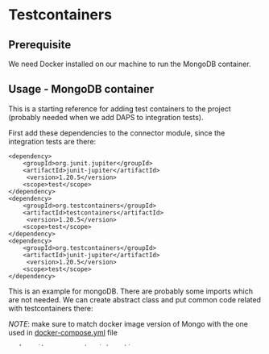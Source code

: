 # Testcontainers

## Prerequisite

We need Docker installed on our machine to run the MongoDB container.

## Usage - MongoDB container

This is a starting reference for adding test containers to the project (probably needed when we add DAPS to integration tests).

First add these dependencies to the connector module, since the integration tests are there:

```
<dependency>
    <groupId>org.junit.jupiter</groupId>
    <artifactId>junit-jupiter</artifactId>
     <version>1.20.5</version>
    <scope>test</scope>
</dependency>
<dependency>
    <groupId>org.testcontainers</groupId>
    <artifactId>testcontainers</artifactId>
     <version>1.20.5</version>
    <scope>test</scope>
</dependency>
<dependency>
    <groupId>org.testcontainers</groupId>
    <artifactId>junit-jupiter</artifactId>
     <version>1.20.5</version>
    <scope>test</scope>
</dependency>
```

This is an example for mongoDB. There are probably some imports which are not needed. We can create abstract class and put common code related with testcontainers there:

*NOTE*: make sure to match docker image version of Mongo with the one used in [docker-compose.yml](../ci/docker/docker-compose.yml) file

```
package it.eng.connector.integration;

import org.springframework.boot.test.context.SpringBootTest;
import org.springframework.test.context.DynamicPropertyRegistry;
import org.springframework.test.context.DynamicPropertySource;
import org.testcontainers.containers.MongoDBContainer;
import org.testcontainers.junit.jupiter.Testcontainers;

@Testcontainers
@SpringBootTest
public abstract class TestContainersBase {

	static MongoDBContainer mongoDBContainer = new MongoDBContainer("mongo:7.0.12").withExposedPorts(27017);
	
	 static {
         mongoDBContainer.start();
     }

	@DynamicPropertySource
	static void containersProperties(DynamicPropertyRegistry registry) {
		registry.add("spring.data.mongodb.host", mongoDBContainer::getHost);
		registry.add("spring.data.mongodb.port", mongoDBContainer::getFirstMappedPort);
	}
}

```


Then, when creating integration test, we should extend this abstract class and start with writing test cases, like:

```
@AutoConfigureMockMvc
public class AppTestContainerTest extends TestContainersBase {

    @Autowired
    protected MockMvc mockMvc;
	
	@Test
	@WithUserDetails(TestUtil.ADMIN_USER)
	public void getProperies() throws Exception {
		
		ResultActions result =
				mockMvc.perform(
						get(ApiEndpoints.PROPERTIES_V1 + "/")
						.contentType(MediaType.APPLICATION_JSON_VALUE)
						.accept(MediaType.APPLICATION_JSON_VALUE));

		result.andExpect(status().isOk())
			.andExpect(content().contentType(MediaType.APPLICATION_JSON));

		String json = result.andReturn().getResponse().getContentAsString();
		assertNotNull(json);
	}
}
```

For a generic container(DAPS) you should use:

```
static GenericContainer<?> container = new GenericContainer(DockerImageName.parse("jboss/wildfly:9.0.1.Final"))
```